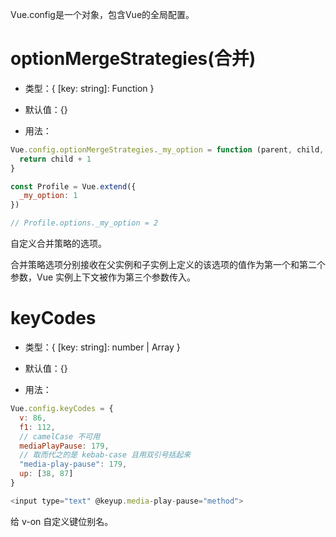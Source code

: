 Vue.config是一个对象，包含Vue的全局配置。

# optionMergeStrategies(合并)

* 类型：{ [key: string]: Function }

* 默认值：{}

* 用法：

```js
Vue.config.optionMergeStrategies._my_option = function (parent, child, vm) {
  return child + 1
}

const Profile = Vue.extend({
  _my_option: 1
})

// Profile.options._my_option = 2
```
自定义合并策略的选项。

合并策略选项分别接收在父实例和子实例上定义的该选项的值作为第一个和第二个参数，Vue 实例上下文被作为第三个参数传入。

 
 # keyCodes

* 类型：{ [key: string]: number | Array<number> }

* 默认值：{}

* 用法：
```js
Vue.config.keyCodes = {
  v: 86,
  f1: 112,
  // camelCase 不可用
  mediaPlayPause: 179,
  // 取而代之的是 kebab-case 且用双引号括起来
  "media-play-pause": 179,
  up: [38, 87]
}

<input type="text" @keyup.media-play-pause="method">
```

给 v-on 自定义键位别名。